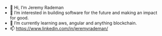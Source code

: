 - 👋 Hi, I’m Jeremy Rademan 
- 👀 I’m interested in building software for the future and making an impact for good.
- 🌱 I’m currently learning aws, angular and anything blockchain.
- 📫 https://www.linkedin.com/in/jeremyrademan/

<!---
jeremyrad/jeremyrad is a ✨ special ✨ repository because its `README.md` (this file) appears on your GitHub profile.
You can click the Preview link to take a look at your changes.
--->
